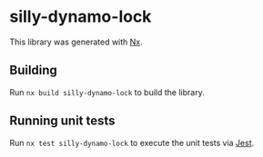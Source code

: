 # silly-dynamo-lock

This library was generated with [Nx](https://nx.dev).

## Building

Run `nx build silly-dynamo-lock` to build the library.

## Running unit tests

Run `nx test silly-dynamo-lock` to execute the unit tests via [Jest](https://jestjs.io).
